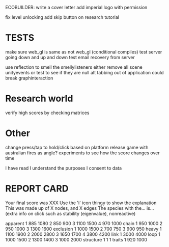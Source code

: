 ECOBUILDER:
write a cover letter
add imperial logo with permission

fix level unlocking
add skip button on research tutorial 

# TESTS
make sure web_gl is same as not web_gl (conditional compiles)
test server going down and up and down
test email recovery from server

use reflection to smell the smellylisteners
either remove all scene unityevents or test to see if they are null
alt tabbing out of application could break graphinteraction

# Research world
verify high scores by checking matrices

# Other
change press/tap to hold/click based on platform
release game with australian fires as angle?
experiments to see how the score changes over time

I have read
I understand the purposes
I consent to data

# REPORT CARD
Your final score was XXX
Use the 'i' icon thingy to show the explanation This was made up of X nodes, and X edges
The species with the... is...
(extra info on click such as stability (eigenvalue), nonreactive)




apparent
1 885 1080
2 850 900
3 1100 1500
4 970 1000
chain
1 950 1000
2 950 1000
3 1300 1600
exclusion
1 1000 1500
2 700 750
3 900 950
heavy
1 1100 1900
2 2000 2800
3 1650 1700
4 3800 4200
link
1 3000 4000
loop
1 1000 1500
2 1300 1400
3 1000 2000
structure
1 1 1
traits
1 920 1000
